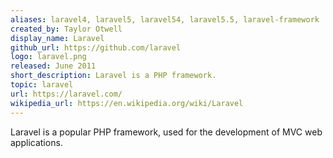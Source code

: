 ```yaml
---
aliases: laravel4, laravel5, laravel54, laravel5.5, laravel-framework
created_by: Taylor Otwell
display_name: Laravel
github_url: https://github.com/laravel
logo: laravel.png
released: June 2011
short_description: Laravel is a PHP framework.
topic: laravel
url: https://laravel.com/
wikipedia_url: https://en.wikipedia.org/wiki/Laravel
---
```

Laravel is a popular PHP framework, used for the development of MVC web applications.
